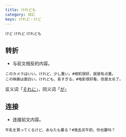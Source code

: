 ```yaml
---
title: けれども
category: 词汇
keys: けれど・けど
---
```


`けど`
`けれど`
`けれども`

## 转折

- 与前文相反的内容。

```example
このカメラはいい。けれど、少し重い。#相机很好，就是有点重。
この映画は面白い。けれども、長すぎる。#电影很好看，但是太长了。
```

反义词「[それに](soreni#一致)」，同义词「[が](ga)」

## 连接

- 连接前文内容。

```example
牛乳を買ってくるけど、あなたも要る？#我去买牛奶，你也要吗？
```
